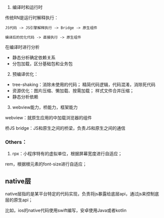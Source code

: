 
1. 编译时和运行时

传统RN是运行时解释执行：

```
JS代码 -> JS引擎解释执行 -> Bridge -> 原生组件
```

```
编译后的优化代码 -> 直接执行 -> 原生组件
```

在编译时进行分析
- 静态分析确定依赖关系
- 分包加载，区分基础包和业务包


2. 预编译优化：

- tree-shaking：消除未使用的代码； 精简代码逻辑，代码混淆，消除死代码
- 资源优化：图片压缩、懒加载、按需加载； 样式文件合并压缩；
- 静态分析依赖


3. webview能力，桥能力，框架能力

webview：就原生应用的中加载浏览器的组件

桥JS bridge：JS和原生之间的桥梁，负责JS和原生之间的通信


### Others：

1. rpx：小程序特有的虚拟单位，根据屏幕宽度进行自适应；

rem，根据根元素的font-size进行自适应；


## native层
native层指的是某平台特定的代码实现，负责将js暴露给底层api，通过js来控制底层的原生api；

比如，ios的native代码使用swift编写，安卓使用Java或者kotlin

